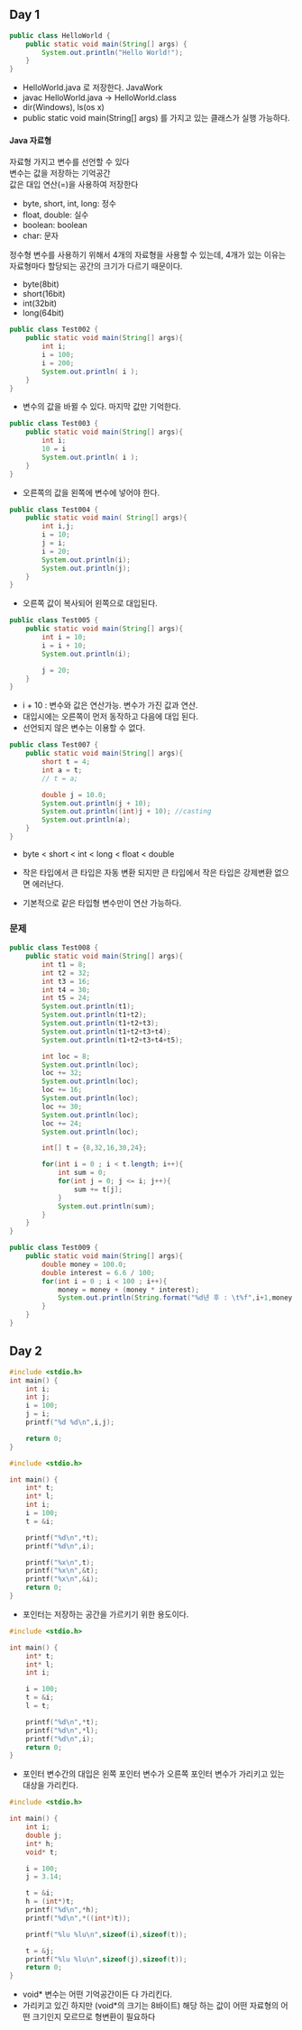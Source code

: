 ## Day 1

```java
public class HelloWorld {
    public static void main(String[] args) {
        System.out.println("Hello World!");
    }
}
```

- HelloWorld.java 로 저장한다. JavaWork
- javac HelloWorld.java -> HelloWorld.class
- dir(Windows), ls(os x)
- public static void main(String[] args) 를 가지고 있는 클래스가 실행 가능하다.

#### Java 자료형

자료형 가지고 변수를 선언할 수 있다  
변수는 값을 저장하는 기억공간  
값은 대입 연산(=)을 사용하여 저장한다

- byte, short, int, long: 정수
- float, double: 실수
- boolean: boolean
- char: 문자

정수형 변수를 사용하기 위해서 4개의 자료형을 사용할 수 있는데, 4개가 있는 이유는 자료형마다 할당되는 공간의 크기가 다르기 때문이다.

- byte(8bit)
- short(16bit)
- int(32bit)
- long(64bit)

```java
public class Test002 {
    public static void main(String[] args){
        int i;
        i = 100;
        i = 200;
        System.out.println( i );
    }
}
```

- 변수의 값을 바뀔 수 있다. 마지막 값만 기억한다.

```java
public class Test003 {
    public static void main(String[] args){
        int i;
        10 = i
        System.out.println( i );
    }
}
```

- 오른쪽의 값을 왼쪽에 변수에 넣어야 한다.

```java
public class Test004 {
    public static void main( String[] args){
        int i,j;
        i = 10;
        j = i;
        i = 20;
        System.out.println(i);
        System.out.println(j);
    }
}
```

- 오른쪽 값이 복사되어 왼쪽으로 대입된다.

```java
public class Test005 {
    public static void main(String[] args){
        int i = 10;
        i = i + 10;
        System.out.println(i);

        j = 20;
    }
}
```

- i + 10 : 변수와 값은 연산가능. 변수가 가진 값과 연산.
- 대입시에는 오른쪽이 먼저 동작하고 다음에 대입 된다.
- 선언되지 않은 변수는 이용할 수 없다.

```java
public class Test007 {
    public static void main(String[] args){
        short t = 4;
        int a = t;
        // t = a;

        double j = 10.0;
        System.out.println(j + 10);
        System.out.println((int)j + 10); //casting
        System.out.println(a);
    }
}
```

- byte < short < int < long < float < double
- 작은 타입에서 큰 타입은 자동 변환 되지만 큰 타입에서 작은 타입은 강제변환 없으면 에러난다.

- 기본적으로 같은 타입형 변수만이 연산 가능하다.

### 문제

```java
public class Test008 {
    public static void main(String[] args){
        int t1 = 8;
        int t2 = 32;
        int t3 = 16;
        int t4 = 30;
        int t5 = 24;
        System.out.println(t1);
        System.out.println(t1+t2);
        System.out.println(t1+t2+t3);
        System.out.println(t1+t2+t3+t4);
        System.out.println(t1+t2+t3+t4+t5);

        int loc = 8;
        System.out.println(loc);
        loc += 32;
        System.out.println(loc);
        loc += 16;
        System.out.println(loc);
        loc += 30;
        System.out.println(loc);
        loc += 24;
        System.out.println(loc);

        int[] t = {8,32,16,30,24};

        for(int i = 0 ; i < t.length; i++){
            int sum = 0;
            for(int j = 0; j <= i; j++){
                sum += t[j];
            }
            System.out.println(sum);
        }
    }
}
```

```java
public class Test009 {
    public static void main(String[] args){
        double money = 100.0;
        double interest = 6.6 / 100;
        for(int i = 0 ; i < 100 ; i++){
            money = money + (money * interest);
            System.out.println(String.format("%d년 후 : \t%f",i+1,money));
        }
    }
}
```

## Day 2

```c
#include <stdio.h>
int main() {
    int i;
    int j;
    i = 100;
    j = i;
    printf("%d %d\n",i,j);

    return 0;
}
```

```c
#include <stdio.h>

int main() {
    int* t;
    int* l;
    int i;
    i = 100;
    t = &i;

    printf("%d\n",*t);
    printf("%d\n",i);

    printf("%x\n",t);
    printf("%x\n",&t);
    printf("%x\n",&i);
    return 0;
}

```

- 포인터는 저장하는 공간을 가르키기 위한 용도이다.

```c
#include <stdio.h>

int main() {
    int* t;
    int* l;
    int i;

    i = 100;
    t = &i;
    l = t;

    printf("%d\n",*t);
    printf("%d\n",*l);
    printf("%d\n",i);
    return 0;
}
```

- 포인터 변수간의 대입은 왼쪽 포인터 변수가 오른쪽 포인터 변수가 가리키고 있는 대상을 가리킨다.

```c
#include <stdio.h>

int main() {
    int i;
    double j;
    int* h;
    void* t;

    i = 100;
    j = 3.14;

    t = &i;
    h = (int*)t;
    printf("%d\n",*h);
    printf("%d\n",*((int*)t));

    printf("%lu %lu\n",sizeof(i),sizeof(t));

    t = &j;
    printf("%lu %lu\n",sizeof(j),sizeof(t));
    return 0;
}
```

- void\* 변수는 어떤 기억공간이든 다 가리킨다.
- 가리키고 있긴 하지만 (void\*의 크기는 8바이트) 해당 하는 값이 어떤 자료형의 어떤 크기인지 모르므로 형변환이 필요하다

